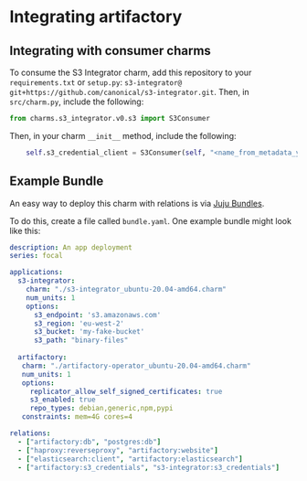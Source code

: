 # Integrating artifactory

## Integrating with consumer charms

To consume the S3 Integrator charm, add this repository to your `requirements.txt` or
`setup.py`: `s3-integrator@ git+https://github.com/canonical/s3-integrator.git`. Then,
in `src/charm.py`, include the following:

```python
from charms.s3_integrator.v0.s3 import S3Consumer
```

Then, in your charm `__init__` method, include the following:

```python
    self.s3_credential_client = S3Consumer(self, "<name_from_metadata_yaml>")
```

## Example Bundle

An easy way to deploy this charm with relations is via [Juju Bundles](https://juju.is/docs/sdk/bundles).

To do this, create a file called `bundle.yaml`. One example bundle might look like this:

```yaml
description: An app deployment
series: focal

applications:
  s3-integrator:
    charm: "./s3-integrator_ubuntu-20.04-amd64.charm"
    num_units: 1
    options:
      s3_endpoint: 's3.amazonaws.com'
      s3_region: 'eu-west-2'
      s3_bucket: 'my-fake-bucket'
      s3_path: "binary-files"
    
  artifactory:
   charm: "./artifactory-operator_ubuntu-20.04-amd64.charm"
   num_units: 1
   options:
     replicator_allow_self_signed_certificates: true
     s3_enabled: true
     repo_types: debian,generic,npm,pypi
   constraints: mem=4G cores=4

relations:
  - ["artifactory:db", "postgres:db"]
  - ["haproxy:reverseproxy", "artifactory:website"]
  - ["elasticsearch:client", "artifactory:elasticsearch"]
  - ["artifactory:s3_credentials", "s3-integrator:s3_credentials"]
```
